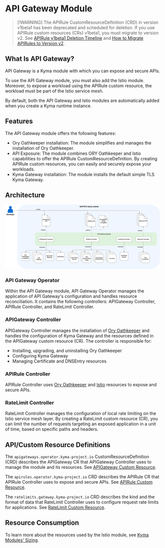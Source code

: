 # API Gateway Module

>[!WARNING] The APIRule CustomResourceDefinition (CRD) in version v1beta1 has been deprecated and scheduled for deletion. If you use APIRule custom resources (CRs) v1beta1, you must migrate to version v2. See [APIRule v1beta1 Deletion Timeline](./apirule-migration/README.md#apirule-v1beta1-deletion-timeline) and [How to Migrate APIRules to Version v2](./apirule-migration/README.md#how-to-migrate-apirules-to-version-v2).

## What Is API Gateway?

API Gateway is a Kyma module with which you can expose and secure APIs.

To use the API Gateway module, you must also add the Istio module. Moreover, to expose a workload using the APIRule custom resource, the workload must be part of the Istio service mesh. 

By default, both the API Gateway and Istio modules are automatically added when you create a Kyma runtime instance. 

## Features

The API Gateway module offers the following features:

- Ory Oathkeeper installation: The module simplifies and manages the installation of Ory Oathkeeper.
- API Exposure: The module combines ORY Oathkeeper and Istio capabilities to offer the APIRule CustomResourceDefinition. By creating APIRule custom resources, you can easily and securely expose your workloads.
- Kyma Gateway installation: The module installs the default simple TLS Kyma Gateway.

## Architecture

![Kyma API Gateway Operator Overview](../assets/operator-overview.svg)

### API Gateway Operator

Within the API Gateway module, API Gateway Operator manages the application of API Gateway's configuration and handles resource reconciliation. It contains the following controllers: APIGateway Controller, APIRule Controller, and RateLimit Controller.


### APIGateway Controller

APIGateway Controller manages the installation of [Ory Oathkeeper](https://www.ory.sh/docs/oathkeeper) and handles the configuration of Kyma Gateway and the resources defined in the APIGateway custom resource (CR). The controller is responsible for:
- Installing, upgrading, and uninstalling Ory Oathkeeper
- Configuring Kyma Gateway
- Managing Certificate and DNSEntry resources

### APIRule Controller

APIRule Controller uses [Ory Oathkeeper](https://www.ory.sh/docs/oathkeeper) and [Istio](https://istio.io/) resources to expose and secure APIs.

### RateLimit Controller

RateLimit Controller manages the configuration of local rate limiting on the Istio service mesh layer. By creating a RateLimit custom resource (CR), you can limit the number of requests targeting an exposed application in a unit of time, based on specific paths and headers.

## API/Custom Resource Definitions

The `apigateways.operator.kyma-project.io` CustomResourceDefinition (CRD) describes the APIGateway CR that APIGateway Controller uses to manage the module and its resources. See [APIGateway Custom Resource](./custom-resources/apigateway/04-00-apigateway-custom-resource.md).

The `apirules.operator.kyma-project.io` CRD describes the APIRule CR that APIRule Controller uses to expose and secure APIs. See [APIRule Custom Resource](./custom-resources/apirule/README.md).

The `ratelimits.gateway.kyma-project.io` CRD describes the kind and the format of data that RateLimit Controller uses to configure request rate limits for applications. See [RateLimit Custom Resource](./custom-resources/ratelimit/04-00-ratelimit.md).

## Resource Consumption

To learn more about the resources used by the Istio module, see [Kyma Modules' Sizing](https://help.sap.com/docs/btp/sap-business-technology-platform-internal/kyma-modules-sizing?locale=en-US&state=DRAFT&version=Internal&comment_id=22217515&show_comments=true#api-gateway).
